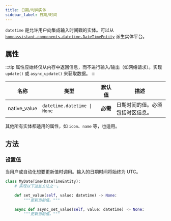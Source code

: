 ```yaml
---
title: 日期/时间实体
sidebar_label: 日期/时间
---
```


`datetime` 是允许用户向集成输入时间戳的实体。可以从 [`homeassistant.components.datetime.DateTimeEntity`](https://github.com/home-assistant/core/blob/dev/homeassistant/components/datetime/__init__.py) 派生实体平台。

## 属性

:::tip
属性应始终仅从内存中返回信息，而不进行输入/输出（如网络请求）。实现 `update()` 或 `async_update()` 来获取数据。
:::

| 名称 | 类型 | 默认值 | 描述
| ---- | ---- | ------- | -----------
| native_value | <code>datetime.datetime &#124; None</code> | **必需** | 日期时间的值。必须包括时区信息。

其他所有实体都适用的属性，如 `icon`、`name` 等，也适用。

## 方法

### 设置值

当用户或自动化想要更新值时调用。输入的日期时间将始终为 UTC。

```python
class MyDateTime(DateTimeEntity):
    # 实现以下这些方法之一。

    def set_value(self, value: datetime) -> None:
        """更新当前值。"""

    async def async_set_value(self, value: datetime) -> None:
        """更新当前值。"""